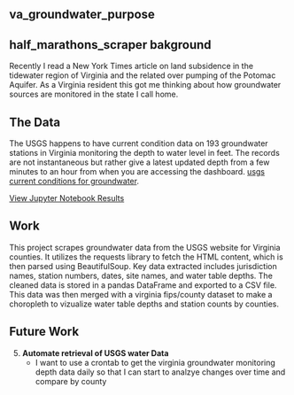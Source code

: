 ## va_groundwater_purpose

## half_marathons_scraper bakground

Recently I read a New York Times article on land subsidence in the tidewater region of Virginia and the related over pumping of the Potomac Aquifer. As a Virginia resident this got me thinking about how groundwater sources are monitored in the state I call home.

## The Data

   The USGS happens to have current condition data on 193 groundwater stations in Virginia monitoring the depth to water level in feet. The records are not instantaneous but rather give a latest updated depth from a few minutes to an hour from when you are accessing the dashboard. [usgs current conditions for groundwater](https://waterdata.usgs.gov/va/nwis/current/?type=gw).


[View Jupyter Notebook Results](https://lukeschneider7.github.io/va_groundwater/va_groundwater_viz.html)

## Work 
This project scrapes groundwater data from the USGS website for Virginia counties. It utilizes the requests library to fetch the HTML content, which is then parsed using BeautifulSoup. Key data extracted includes jurisdiction names, station numbers, dates, site names, and water table depths. The cleaned data is stored in a pandas DataFrame and exported to a CSV file. This data was then merged with a virginia fips/county dataset to make a choropleth to vizualize water table depths and station counts by counties.

## Future Work
5. **Automate retrieval of USGS water Data** 
   - I want to use a crontab to get the virginia groundwater monitoring depth data daily so that I can start to analzye changes over time and compare by county
